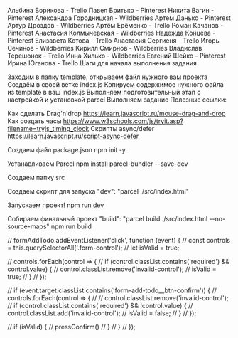 Альбина Борикова - Trello
Павел Бритько - Pinterest
Никита Вагин - Pinterest
Александра Городницкая - Wildberries
Артем Данько - Pinterest
Артур Дроздов - Wildberries
Артём Ерёменко - Trello
Роман Качанов - Pinterest
Анастасия Колмычевская - Wildberries
Надежда Концева - Pinterest
Елизавета Котова - Trello
Анастасия Сергиеня - Trello
Игорь Сечинов - Wildberries
Кирилл Смирнов - Wildberries
Владислав Терешонок - Trello
Инна Хилько - Wildberries
Евгений Шейко - Pinterest
Ирина Юганова - Trello
Шаги для начала выполнения задания

Заходим в папку template, открываем файл нужного вам проекта
Создаём в своей ветке index.js
Копируем содержимое нужного файла из template в ваш index.js
Выполняем подготовительный этап с настройкой и установкой parcel
Выполняем задание
Полезные ссылки:

Как сделать Drag'n'drop https://learn.javascript.ru/mouse-drag-and-drop
Как создать часы https://www.w3schools.com/js/tryit.asp?filename=tryjs_timing_clock
Скрипты async/defer https://learn.javascript.ru/script-async-defer

Создаем файл package.json
npm init -y

Устанавливаем Parcel
npm install parcel-bundler --save-dev

Создаем папку src

Создаем скрипт для запуска
"dev": "parcel ./src/index.html"

Запускаем проект!
npm run dev

Собираем финальный проект
"build": "parcel build ./src/index.html --no-source-maps"
npm run build


// formAddTodo.addEventListener('click', function (event) {
//   const controls = this.querySelectorAll('.form-control');
//   let isValid = true;

//   controls.forEach(control => {
//     if (control.classList.contains('required') && control.value) {
//       control.classList.remove('invalid-control');
//       isValid = true;
//     }
//   });

//   if (event.target.classList.contains('form-add-todo__btn-confirm')) {
//     controls.forEach(control => {
//       // control.classList.remove('invalid-control');
//       if (control.classList.contains('required') && !control.value) {
//         control.classList.add('invalid-control');
//         isValid = false;
//       }
//     });

//     if (isValid) {
//       pressConfirm()
//     }
//   }
// });